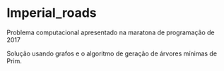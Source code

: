 # Imperial_roads
Problema computacional apresentado na maratona de programação de 2017

Solução usando grafos e o algoritmo de geração de árvores mínimas de Prim.